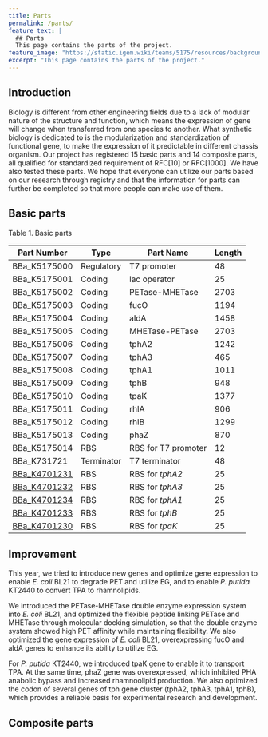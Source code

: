 ```yaml
---
title: Parts
permalink: /parts/
feature_text: |
  ## Parts
  This page contains the parts of the project.
feature_image: "https://static.igem.wiki/teams/5175/resources/background/bg-parts.jpg"
excerpt: "This page contains the parts of the project."
---
```


## Introduction

Biology is different from other engineering fields due to a lack of modular nature of the structure and function, which means the expression of gene will change when transferred from one species to another. What synthetic biology is dedicated to is the modularization and standardization of functional gene, to make the expression of it predictable in different chassis organism. Our project has registered 15 basic parts and 14 composite parts, all qualified for standardized requirement of RFC[10] or RFC[1000]. We have also tested these parts. We hope that everyone can utilize our parts based on our research through registry and that the information for parts can further be completed so that more people can make use of them.

 

## Basic parts

<figcaption class="caption table-caption">Table 1. Basic parts</figcaption>

| **Part Number**                                         | **Type**   | **Part Name**       | **Length** |
| ------------------------------------------------------- | ---------- | ------------------- | ---------- |
| BBa_K5175000                                            | Regulatory | T7 promoter         | 48         |
| BBa_K5175001                                            | Coding     | lac operator        | 25         |
| BBa_K5175002                                            | Coding     | PETase-MHETase      | 2703       |
| BBa_K5175003                                            | Coding     | fucO                | 1194       |
| BBa_K5175004                                            | Coding     | aldA                | 1458       |
| BBa_K5175005                                            | Coding     | MHETase-PETase      | 2703       |
| BBa_K5175006                                            | Coding     | tphA2               | 1242       |
| BBa_K5175007                                            | Coding     | tphA3               | 465        |
| BBa_K5175008                                            | Coding     | tphA1               | 1011       |
| BBa_K5175009                                            | Coding     | tphB                | 948        |
| BBa_K5175010                                            | Coding     | tpaK                | 1377       |
| BBa_K5175011                                            | Coding     | rhlA                | 906        |
| BBa_K5175012                                            | Coding     | rhlB                | 1299       |
| BBa_K5175013                                            | Coding     | phaZ                | 870        |
| BBa_K5175014                                            | RBS        | RBS for T7 promoter | 12         |
| BBa_K731721                                             | Terminator | T7 terminator       | 48         |
| <a href=http://parts.igem.org/Part:BBa_K4701231 target="_blank">BBa_K4701231</a> | RBS        | RBS for *tphA2*     | 25         |
| <a href=http://parts.igem.org/Part:BBa_K4701232 target="_blank">BBa_K4701232</a> | RBS        | RBS for *tphA3*     | 25         |
| <a href=http://parts.igem.org/Part:BBa_K4701234 target="_blank">BBa_K4701234</a> | RBS        | RBS for *tphA1*     | 25         |
| <a href=http://parts.igem.org/Part:BBa_K4701233 target="_blank">BBa_K4701233</a> | RBS        | RBS for *tphB*      | 25         |
| <a href=http://parts.igem.org/Part:BBa_K4701230 target="_blank">BBa_K4701230</a> | RBS        | RBS for *tpaK*      | 25         |

## Improvement

This year, we tried to introduce new genes and optimize gene expression to enable *E. coli* BL21 to degrade PET and utilize EG, and to enable *P. putida* KT2440 to convert TPA to rhamnolipids.

We introduced the PETase-MHETase double enzyme expression system into *E. coli* BL21, and optimized the flexible peptide linking PETase and MHETase through molecular docking simulation, so that the double enzyme system showed high PET affinity while maintaining flexibility. We also optimized the gene expression of *E. coli* BL21, overexpressing fucO and aldA genes to enhance its ability to utilize EG.

For *P. putida* KT2440, we introduced tpaK gene to enable it to transport TPA. At the same time, phaZ gene was overexpressed, which inhibited PHA anabolic bypass and increased rhamnoolipid production. We also optimized the codon of several genes of tph gene cluster (tphA2, tphA3, tphA1, tphB), which provides a reliable basis for experimental research and development. 
 

## Composite parts

 

